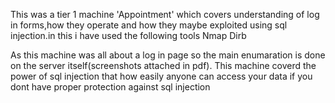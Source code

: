 This was a tier 1 machine 'Appointment' which covers understanding of log in forms,how they operate and how they maybe exploited using sql injection.in this i have used the following tools 
Nmap
Dirb

As this machine was all about a log in page so the main enumaration is done on the server itself(screenshots attached in pdf).
This machine coverd the power of sql injection that how easily anyone can access your data if you dont have proper protection against sql injection
